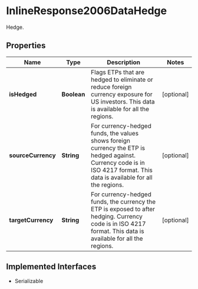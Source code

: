 

# InlineResponse2006DataHedge

Hedge.

## Properties

Name | Type | Description | Notes
------------ | ------------- | ------------- | -------------
**isHedged** | **Boolean** | Flags ETPs that are hedged to eliminate or reduce foreign currency exposure for US investors. This data is available for all the regions. |  [optional]
**sourceCurrency** | **String** | For currency-hedged funds, the values shows foreign currency the ETP is hedged against. Currency code is in ISO 4217 format. This data is available for all the regions. |  [optional]
**targetCurrency** | **String** | For currency-hedged funds, the currency the ETP is exposed to after hedging. Currency code is in ISO 4217 format. This data is available for all the regions. |  [optional]


## Implemented Interfaces

* Serializable


